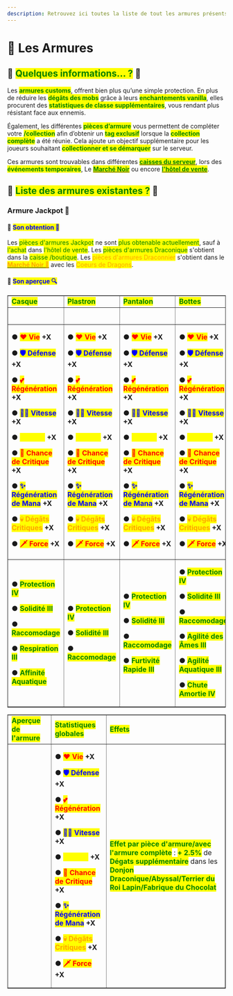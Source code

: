 ```yaml
---
description: Retrouvez ici toutes la liste de tout les armures présents sur le serveur.
---
```


# 🥼 Les Armures

## 💠 <mark style="color:green;">Quelques informations... ?</mark> 📃

Les <mark style="color:green;">**armures customs**</mark>, offrent bien plus qu’une simple protection. En plus de réduire les <mark style="color:green;">**dégâts des mobs**</mark> grâce à leurs <mark style="color:green;">**enchantements vanilla**</mark>, elles procurent des <mark style="color:green;">**statistiques de classe supplémentaires**</mark>, vous rendant plus résistant face aux ennemis.

Également, les différentes <mark style="color:green;">**pièces d’armure**</mark> vous permettent de compléter votre <mark style="color:green;">**/collection**</mark> afin d’obtenir un <mark style="color:green;">**tag exclusif**</mark> lorsque la <mark style="color:green;">**collection complète**</mark> a été réunie. Cela ajoute un objectif supplémentaire pour les joueurs souhaitant <mark style="color:green;">**collectionner et se démarquer**</mark> sur le serveur.

Ces armures sont trouvables dans différentes [<mark style="color:green;">**caisses du serveur**</mark>](https://wiki.evolucraft.fr/le-gameplay/les-caisses), lors des <mark style="color:green;">**événements temporaires**</mark>, Le [<mark style="color:green;">**Marché Noir**</mark>](https://wiki.evolucraft.fr/le-gameplay/marche-noir) ou encore [<mark style="color:green;">**l'hôtel de vente**</mark>](https://wiki.evolucraft.fr/le-gameplay/le-commerce#hotel-des-ventes).

## 💠 <mark style="color:green;">Liste des armures existantes ?</mark> 📑

### Armure Jackpot 🎲

#### 🔹 <mark style="color:blue;">Son obtention 🤔</mark>

Les <mark style="color:green;">pièces d'armures Jackpot</mark> ne sont <mark style="color:green;">plus obtenable actuellement</mark>, sauf à <mark style="color:green;">l'achat</mark> dans <mark style="color:green;">l'hôtel de vente</mark>.
Les <mark style="color:green;">pièces d'armures Draconique</mark> s'obtient dans la <mark style="color:green;">caisse /boutique</mark>.
Les <mark style="color:orange;">pièces d'armures Draconnier</mark> s'obtient dans le [<mark style="color:orange;"><strong>Marché Noir 🧥</strong></mark>](https://wiki.evolucraft.fr/le-gameplay/marche-noir#draconique) avec les <mark style="color:orange;">Coeurs de Dragons</mark>.


#### 🔹 <mark style="color:blue;">Son aperçue 🔍</mark>

<table border="1" cellspacing="0" cellpadding="6">
  <tr>
    <td><mark style="color:green;"><strong>Casque</strong></mark></td>
    <td><mark style="color:green;"><strong>Plastron</strong></mark></td>
    <td><mark style="color:green;"><strong>Pantalon</strong></mark></td>
    <td><mark style="color:green;"><strong>Bottes</strong></mark></td>    
  </tr>
  <tr>
   <td align="center"><figure><img src="../../.gitbook/assets/Les_Compagnons/Items/Commun/Meow.png" alt=""><figcaption></figcaption></figure></div><div><figure></td>
   <td align="center"><figure><img src="../../.gitbook/assets/Les_Compagnons/Items/Commun/Meow.png" alt=""><figcaption></figcaption></figure></div><div><figure></td>
   <td align="center"><figure><img src="../../.gitbook/assets/Les_Compagnons/Items/Commun/Meow.png" alt=""><figcaption></figcaption></figure></div><div><figure></td>
   <td align="center"><figure><img src="../../.gitbook/assets/Les_Compagnons/Items/Commun/Meow.png" alt=""><figcaption></figcaption></figure></div><div><figure></td>  
  </tr>
  <tr>
    <td>
      <p>● <mark style="color:red;"><strong>❤️ Vie</strong></mark> <strong>+X</strong></p>
      <p>● <mark style="color:blue;"><strong>🛡️ Défense</strong></mark> <strong>+X</strong></p>
      <p>● <mark style="color:red;"><strong>💕 Régénération</strong></mark> <strong>+X</strong></p>
      <p>● <mark style="color:blue;"><strong>🏃‍♂️ Vitesse</strong></mark> <strong>+X</strong></p>
      <p>● <mark style="color:yellow;"><strong>🧪 Mana</strong></mark> <strong>+X</strong></p>
      <p>● <mark style="color:red;"><strong>🥊 Chance de Critique</strong></mark> <strong>+X</strong></p>
      <p>● <mark style="color:blue;"><strong>✨ Régénération de Mana</strong></mark> <strong>+X</strong></p>
      <p>● <mark style="color:orange;"><strong>💀 Dégâts Critiques</strong></mark> <strong>+X</strong></p>
      <p>● <mark style="color:red"><strong>🗡️ Force</strong></mark> <strong>+X</strong></p>
    </td>
    <td>
      <p>● <mark style="color:red;"><strong>❤️ Vie</strong></mark> <strong>+X</strong></p>
      <p>● <mark style="color:blue;"><strong>🛡️ Défense</strong></mark> <strong>+X</strong></p>
      <p>● <mark style="color:red;"><strong>💕 Régénération</strong></mark> <strong>+X</strong></p>
      <p>● <mark style="color:blue;"><strong>🏃‍♂️ Vitesse</strong></mark> <strong>+X</strong></p>
      <p>● <mark style="color:yellow;"><strong>🧪 Mana</strong></mark> <strong>+X</strong></p>
      <p>● <mark style="color:red;"><strong>🥊 Chance de Critique</strong></mark> <strong>+X</strong></p>
      <p>● <mark style="color:blue;"><strong>✨ Régénération de Mana</strong></mark> <strong>+X</strong></p>
      <p>● <mark style="color:orange;"><strong>💀 Dégâts Critiques</strong></mark> <strong>+X</strong></p>
      <p>● <mark style="color:red"><strong>🗡️ Force</strong></mark> <strong>+X</strong></p>
    </td>
    <td>
      <p>● <mark style="color:red;"><strong>❤️ Vie</strong></mark> <strong>+X</strong></p>
      <p>● <mark style="color:blue;"><strong>🛡️ Défense</strong></mark> <strong>+X</strong></p>
      <p>● <mark style="color:red;"><strong>💕 Régénération</strong></mark> <strong>+X</strong></p>
      <p>● <mark style="color:blue;"><strong>🏃‍♂️ Vitesse</strong></mark> <strong>+X</strong></p>
      <p>● <mark style="color:yellow;"><strong>🧪 Mana</strong></mark> <strong>+X</strong></p>
      <p>● <mark style="color:red;"><strong>🥊 Chance de Critique</strong></mark> <strong>+X</strong></p>
      <p>● <mark style="color:blue;"><strong>✨ Régénération de Mana</strong></mark> <strong>+X</strong></p>
      <p>● <mark style="color:orange;"><strong>💀 Dégâts Critiques</strong></mark> <strong>+X</strong></p>
      <p>● <mark style="color:red"><strong>🗡️ Force</strong></mark> <strong>+X</strong></p>
    </td>
    <td>
      <p>● <mark style="color:red;"><strong>❤️ Vie</strong></mark> <strong>+X</strong></p>
      <p>● <mark style="color:blue;"><strong>🛡️ Défense</strong></mark> <strong>+X</strong></p>
      <p>● <mark style="color:red;"><strong>💕 Régénération</strong></mark> <strong>+X</strong></p>
      <p>● <mark style="color:blue;"><strong>🏃‍♂️ Vitesse</strong></mark> <strong>+X</strong></p>
      <p>● <mark style="color:yellow;"><strong>🧪 Mana</strong></mark> <strong>+X</strong></p>
      <p>● <mark style="color:red;"><strong>🥊 Chance de Critique</strong></mark> <strong>+X</strong></p>
      <p>● <mark style="color:blue;"><strong>✨ Régénération de Mana</strong></mark> <strong>+X</strong></p>
      <p>● <mark style="color:orange;"><strong>💀 Dégâts Critiques</strong></mark> <strong>+X</strong></p>
      <p>● <mark style="color:red"><strong>🗡️ Force</strong></mark> <strong>+X</strong></p>
    </td>
  </tr>
  <tr>
    <td>
      <p>● <mark style="color:green;"><strong>Protection IV</strong></mark></p>
      <p>● <mark style="color:green;"><strong>Solidité III</strong></mark></p>
      <p>● <mark style="color:green;"><strong>Raccomodage</strong></mark></p>
      <p>● <mark style="color:green;"><strong>Respiration III</strong></mark></p>
      <p>● <mark style="color:green;"><strong>Affinité Aquatique</strong></mark></p>
    </td>
    <td>
      <p>● <mark style="color:green;"><strong>Protection IV</strong></mark></p>
      <p>● <mark style="color:green;"><strong>Solidité III</strong></mark></p>
      <p>● <mark style="color:green;"><strong>Raccomodage</strong></mark></p>
    </td>
    <td>
      <p>● <mark style="color:green;"><strong>Protection IV</strong></mark></p>
      <p>● <mark style="color:green;"><strong>Solidité III</strong></mark></p>
      <p>● <mark style="color:green;"><strong>Raccomodage</strong></mark></p>
      <p>● <mark style="color:green;"><strong>Furtivité Rapide III</strong></mark></p>
    </td>
    <td>
      <p>● <mark style="color:green;"><strong>Protection IV</strong></mark></p>
      <p>● <mark style="color:green;"><strong>Solidité III</strong></mark></p>
      <p>● <mark style="color:green;"><strong>Raccomodage</strong></mark></p>
      <p>● <mark style="color:green;"><strong>Agilité des Âmes III</strong></mark></p>
      <p>● <mark style="color:green;"><strong>Agilité Aquatique III</strong></mark></p>
      <p>● <mark style="color:green;"><strong>Chute Amortie IV</strong></mark></p>
    </td>
  </tr>
</table>

<table border="1" cellspacing="0" cellpadding="6">
  <tr>
    <td><mark style="color:green;"><strong>Aperçue de l'armure</strong></mark></td>
    <td><mark style="color:green;"><strong>Statistiques globales</strong></mark></td>
    <td><mark style="color:green;"><strong>Effets</strong></mark></td>
  </tr>
  <tr>
    <td align="center"><figure><img src="../.gitbook/assets/Menu/Grades.png" alt=""></figure></td>
    <td>
      <p>● <mark style="color:red;"><strong>❤️ Vie</strong></mark> <strong>+X</strong></p>
      <p>● <mark style="color:blue;"><strong>🛡️ Défense</strong></mark> <strong>+X</strong></p>
      <p>● <mark style="color:red;"><strong>💕 Régénération</strong></mark> <strong>+X</strong></p>
      <p>● <mark style="color:blue;"><strong>🏃‍♂️ Vitesse</strong></mark> <strong>+X</strong></p>
      <p>● <mark style="color:yellow;"><strong>🧪 Mana</strong></mark> <strong>+X</strong></p>
      <p>● <mark style="color:red;"><strong>🥊 Chance de Critique</strong></mark> <strong>+X</strong></p>
      <p>● <mark style="color:blue;"><strong>✨ Régénération de Mana</strong></mark> <strong>+X</strong></p>
      <p>● <mark style="color:orange;"><strong>💀 Dégâts Critiques</strong></mark> <strong>+X</strong></p>
      <p>● <mark style="color:red"><strong>🗡️ Force</strong></mark> <strong>+X</strong></p>
    </td>
    <td><mark style="color:green;"><strong>Effet par pièce d'armure/avec l'armure complète</strong></mark> : <mark style="color:green;"><strong>+ 2.5%</strong></mark> de <mark style="color:green;"><strong>Dégats supplémentaire</strong></mark> dans les <mark style="color:green;"><strong>Donjon Draconique/Abyssal/Terrier du Roi Lapin/Fabrique du Chocolat</strong></mark></td>
  </tr>
</table>



























